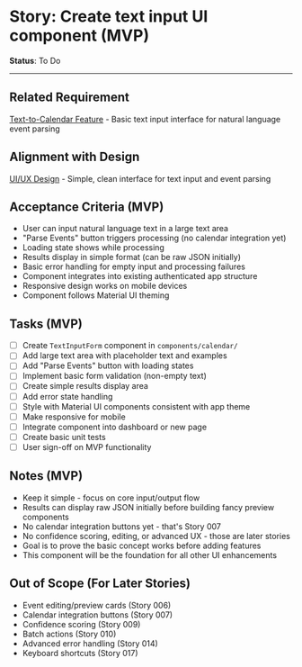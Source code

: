# Story: Create text input UI component (MVP)

**Status**: To Do

---

## Related Requirement

[Text-to-Calendar Feature](../requirements.md#1-text-to-calendar-primary-feature) - Basic text input interface for natural language event parsing

## Alignment with Design

[UI/UX Design](../design.md#ui-design) - Simple, clean interface for text input and event parsing

## Acceptance Criteria (MVP)

- User can input natural language text in a large text area
- "Parse Events" button triggers processing (no calendar integration yet)
- Loading state shows while processing
- Results display in simple format (can be raw JSON initially)
- Basic error handling for empty input and processing failures
- Component integrates into existing authenticated app structure
- Responsive design works on mobile devices
- Component follows Material UI theming

## Tasks (MVP)

- [ ] Create `TextInputForm` component in `components/calendar/`
- [ ] Add large text area with placeholder text and examples
- [ ] Add "Parse Events" button with loading states
- [ ] Implement basic form validation (non-empty text)
- [ ] Create simple results display area
- [ ] Add error state handling
- [ ] Style with Material UI components consistent with app theme
- [ ] Make responsive for mobile
- [ ] Integrate component into dashboard or new page
- [ ] Create basic unit tests
- [ ] User sign-off on MVP functionality

## Notes (MVP)

- Keep it simple - focus on core input/output flow
- Results can display raw JSON initially before building fancy preview components
- No calendar integration buttons yet - that's Story 007
- No confidence scoring, editing, or advanced UX - those are later stories
- Goal is to prove the basic concept works before adding features
- This component will be the foundation for all other UI enhancements

## Out of Scope (For Later Stories)

- Event editing/preview cards (Story 006)
- Calendar integration buttons (Story 007)
- Confidence scoring (Story 009)
- Batch actions (Story 010)
- Advanced error handling (Story 014)
- Keyboard shortcuts (Story 017)
